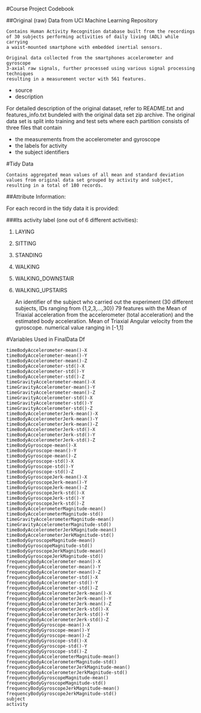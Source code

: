 #Course Project Codebook

##Original (raw) Data from UCI Machine Learning Repository

	Contains Human Activity Recognition database built from the recordings 
	of 30 subjects performing activities of daily living (ADL) while carrying 
	a waist-mounted smartphone with embedded inertial sensors.

	Original data collected from the smartphones accelerometer and gyroscope 
	3-axial raw signals, further processed using various signal processing techniques 
	resulting in a measurement vector with 561 features.
	
- source
- description

For detailed description of the original dataset, refer to README.txt and features_info.txt bundeled with the original data set zip archive. The original data set is split into training and test sets where each partition consists of three files that contain

- the measurements from the accelerometer and gyroscope
- the labels for activity
- the subject identifiers

#Tidy Data

	Contains aggregated mean values of all mean and standard deviation values from original data set grouped by activity and subject, resulting in a total of 180 records.

##Attribute Information:

For each record in the tidy data it is provided:

###Its activity label (one out of 6 different activities):

1. LAYING
2. SITTING
3. STANDING
4. WALKING
5. WALKING_DOWNSTAIR
6. WALKING_UPSTAIRS

	An identifier of the subject who carried out the experiment (30 different subjects, IDs ranging from {1,2,3,...,30})
	79 features with the
	Mean of Triaxial acceleration from the accelerometer (total acceleration) and the estimated body acceleration.
	Mean of Triaxial Angular velocity from the gyroscope.
	numerical value ranging in [-1,1]

#Variables Used in FinalData Df

	timeBodyAccelerometer-mean()-X
	timeBodyAccelerometer-mean()-Y
	timeBodyAccelerometer-mean()-Z
	timeBodyAccelerometer-std()-X
	timeBodyAccelerometer-std()-Y
	timeBodyAccelerometer-std()-Z
	timeGravityAccelerometer-mean()-X
	timeGravityAccelerometer-mean()-Y
	timeGravityAccelerometer-mean()-Z
	timeGravityAccelerometer-std()-X
	timeGravityAccelerometer-std()-Y
	timeGravityAccelerometer-std()-Z
	timeBodyAccelerometerJerk-mean()-X
	timeBodyAccelerometerJerk-mean()-Y
	timeBodyAccelerometerJerk-mean()-Z
	timeBodyAccelerometerJerk-std()-X
	timeBodyAccelerometerJerk-std()-Y
	timeBodyAccelerometerJerk-std()-Z
	timeBodyGyroscope-mean()-X
	timeBodyGyroscope-mean()-Y
	timeBodyGyroscope-mean()-Z
	timeBodyGyroscope-std()-X
	timeBodyGyroscope-std()-Y
	timeBodyGyroscope-std()-Z
	timeBodyGyroscopeJerk-mean()-X
	timeBodyGyroscopeJerk-mean()-Y
	timeBodyGyroscopeJerk-mean()-Z
	timeBodyGyroscopeJerk-std()-X
	timeBodyGyroscopeJerk-std()-Y
	timeBodyGyroscopeJerk-std()-Z
	timeBodyAccelerometerMagnitude-mean()
	timeBodyAccelerometerMagnitude-std()
	timeGravityAccelerometerMagnitude-mean()
	timeGravityAccelerometerMagnitude-std()
	timeBodyAccelerometerJerkMagnitude-mean()
	timeBodyAccelerometerJerkMagnitude-std()
	timeBodyGyroscopeMagnitude-mean()
	timeBodyGyroscopeMagnitude-std()
	timeBodyGyroscopeJerkMagnitude-mean()
	timeBodyGyroscopeJerkMagnitude-std()
	frequencyBodyAccelerometer-mean()-X
	frequencyBodyAccelerometer-mean()-Y
	frequencyBodyAccelerometer-mean()-Z
	frequencyBodyAccelerometer-std()-X
	frequencyBodyAccelerometer-std()-Y
	frequencyBodyAccelerometer-std()-Z
	frequencyBodyAccelerometerJerk-mean()-X
	frequencyBodyAccelerometerJerk-mean()-Y
	frequencyBodyAccelerometerJerk-mean()-Z
	frequencyBodyAccelerometerJerk-std()-X
	frequencyBodyAccelerometerJerk-std()-Y
	frequencyBodyAccelerometerJerk-std()-Z
	frequencyBodyGyroscope-mean()-X
	frequencyBodyGyroscope-mean()-Y
	frequencyBodyGyroscope-mean()-Z
	frequencyBodyGyroscope-std()-X
	frequencyBodyGyroscope-std()-Y
	frequencyBodyGyroscope-std()-Z
	frequencyBodyAccelerometerMagnitude-mean()
	frequencyBodyAccelerometerMagnitude-std()
	frequencyBodyAccelerometerJerkMagnitude-mean()
	frequencyBodyAccelerometerJerkMagnitude-std()
	frequencyBodyGyroscopeMagnitude-mean()
	frequencyBodyGyroscopeMagnitude-std()
	frequencyBodyGyroscopeJerkMagnitude-mean()
	frequencyBodyGyroscopeJerkMagnitude-std()
	subject
	activity
